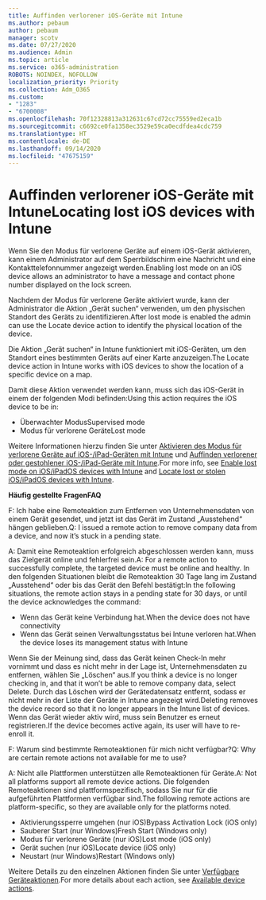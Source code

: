 ```yaml
---
title: Auffinden verlorener iOS-Geräte mit Intune
ms.author: pebaum
author: pebaum
manager: scotv
ms.date: 07/27/2020
ms.audience: Admin
ms.topic: article
ms.service: o365-administration
ROBOTS: NOINDEX, NOFOLLOW
localization_priority: Priority
ms.collection: Adm_O365
ms.custom:
- "1283"
- "6700008"
ms.openlocfilehash: 70f12328813a312631c67cd72cc75559ed2eca1b
ms.sourcegitcommit: c6692ce0fa1358ec3529e59ca0ecdfdea4cdc759
ms.translationtype: HT
ms.contentlocale: de-DE
ms.lasthandoff: 09/14/2020
ms.locfileid: "47675159"
---
```

# <a name="locating-lost-ios-devices-with-intune"></a><span data-ttu-id="c4717-102">Auffinden verlorener iOS-Geräte mit Intune</span><span class="sxs-lookup"><span data-stu-id="c4717-102">Locating lost iOS devices with Intune</span></span>

<span data-ttu-id="c4717-103">Wenn Sie den Modus für verlorene Geräte auf einem iOS-Gerät aktivieren, kann einem Administrator auf dem Sperrbildschirm eine Nachricht und eine Kontakttelefonnummer angezeigt werden.</span><span class="sxs-lookup"><span data-stu-id="c4717-103">Enabling lost mode on an iOS device allows an administrator to have a message and contact phone number displayed on the lock screen.</span></span>

<span data-ttu-id="c4717-104">Nachdem der Modus für verlorene Geräte aktiviert wurde, kann der Administrator die Aktion „Gerät suchen“ verwenden, um den physischen Standort des Geräts zu identifizieren.</span><span class="sxs-lookup"><span data-stu-id="c4717-104">After lost mode is enabled the admin can use the Locate device action to identify the physical location of the device.</span></span>

<span data-ttu-id="c4717-105">Die Aktion „Gerät suchen“ in Intune funktioniert mit iOS-Geräten, um den Standort eines bestimmten Geräts auf einer Karte anzuzeigen.</span><span class="sxs-lookup"><span data-stu-id="c4717-105">The Locate device action in Intune works with iOS devices to show the location of a specific device on a map.</span></span>

<span data-ttu-id="c4717-106">Damit diese Aktion verwendet werden kann, muss sich das iOS-Gerät in einem der folgenden Modi befinden:</span><span class="sxs-lookup"><span data-stu-id="c4717-106">Using this action requires the iOS device to be in:</span></span>

- <span data-ttu-id="c4717-107">Überwachter Modus</span><span class="sxs-lookup"><span data-stu-id="c4717-107">Supervised mode</span></span>
- <span data-ttu-id="c4717-108">Modus für verlorene Geräte</span><span class="sxs-lookup"><span data-stu-id="c4717-108">Lost mode</span></span>

<span data-ttu-id="c4717-109">Weitere Informationen hierzu finden Sie unter [Aktivieren des Modus für verlorene Geräte auf iOS-/iPad-Geräten mit Intune](https://docs.microsoft.com/intune/device-lost-mode) und [Auffinden verlorener oder gestohlener iOS-/iPad-Geräte mit Intune](https://docs.microsoft.com/intune/device-locate).</span><span class="sxs-lookup"><span data-stu-id="c4717-109">For more info, see [Enable lost mode on iOS/iPadOS devices with Intune](https://docs.microsoft.com/intune/device-lost-mode) and [Locate lost or stolen iOS/iPadOS devices with Intune](https://docs.microsoft.com/intune/device-locate).</span></span>

<span data-ttu-id="c4717-110">**Häufig gestellte Fragen**</span><span class="sxs-lookup"><span data-stu-id="c4717-110">**FAQ**</span></span>

<span data-ttu-id="c4717-111">F: Ich habe eine Remoteaktion zum Entfernen von Unternehmensdaten von einem Gerät gesendet, und jetzt ist das Gerät im Zustand „Ausstehend“ hängen geblieben.</span><span class="sxs-lookup"><span data-stu-id="c4717-111">Q: I issued a remote action to remove company data from a device, and now it’s stuck in a pending state.</span></span>

<span data-ttu-id="c4717-112">A: Damit eine Remoteaktion erfolgreich abgeschlossen werden kann, muss das Zielgerät online und fehlerfrei sein.</span><span class="sxs-lookup"><span data-stu-id="c4717-112">A: For a remote action to successfully complete, the targeted device must be online and healthy.</span></span> <span data-ttu-id="c4717-113">In den folgenden Situationen bleibt die Remoteaktion 30 Tage lang im Zustand „Ausstehend“ oder bis das Gerät den Befehl bestätigt:</span><span class="sxs-lookup"><span data-stu-id="c4717-113">In the following situations, the remote action stays in a pending state for 30 days, or until the device acknowledges the command:</span></span>

- <span data-ttu-id="c4717-114">Wenn das Gerät keine Verbindung hat.</span><span class="sxs-lookup"><span data-stu-id="c4717-114">When the device does not have connectivity</span></span>
- <span data-ttu-id="c4717-115">Wenn das Gerät seinen Verwaltungsstatus bei Intune verloren hat.</span><span class="sxs-lookup"><span data-stu-id="c4717-115">When the device loses its management status with Intune</span></span>

<span data-ttu-id="c4717-116">Wenn Sie der Meinung sind, dass das Gerät keinen Check-In mehr vornimmt und dass es nicht mehr in der Lage ist, Unternehmensdaten zu entfernen, wählen Sie „Löschen“ aus.</span><span class="sxs-lookup"><span data-stu-id="c4717-116">If you think a device is no longer checking in, and that it won’t be able to remove company data, select Delete.</span></span> <span data-ttu-id="c4717-117">Durch das Löschen wird der Gerätedatensatz entfernt, sodass er nicht mehr in der Liste der Geräte in Intune angezeigt wird.</span><span class="sxs-lookup"><span data-stu-id="c4717-117">Deleting removes the device record so that it no longer appears in the Intune list of devices.</span></span> <span data-ttu-id="c4717-118">Wenn das Gerät wieder aktiv wird, muss sein Benutzer es erneut registrieren.</span><span class="sxs-lookup"><span data-stu-id="c4717-118">If the device becomes active again, its user will have to re-enroll it.</span></span>

<span data-ttu-id="c4717-119">F: Warum sind bestimmte Remoteaktionen für mich nicht verfügbar?</span><span class="sxs-lookup"><span data-stu-id="c4717-119">Q: Why are certain remote actions not available for me to use?</span></span>

<span data-ttu-id="c4717-120">A: Nicht alle Plattformen unterstützen alle Remoteaktionen für Geräte.</span><span class="sxs-lookup"><span data-stu-id="c4717-120">A: Not all platforms support all remote device actions.</span></span> <span data-ttu-id="c4717-121">Die folgenden Remoteaktionen sind plattformspezifisch, sodass Sie nur für die aufgeführten Plattformen verfügbar sind.</span><span class="sxs-lookup"><span data-stu-id="c4717-121">The following remote actions are platform-specific, so they are available only for the platforms noted.</span></span>

- <span data-ttu-id="c4717-122">Aktivierungssperre umgehen (nur iOS)</span><span class="sxs-lookup"><span data-stu-id="c4717-122">Bypass Activation Lock (iOS only)</span></span>
- <span data-ttu-id="c4717-123">Sauberer Start (nur Windows)</span><span class="sxs-lookup"><span data-stu-id="c4717-123">Fresh Start (Windows only)</span></span>
- <span data-ttu-id="c4717-124">Modus für verlorene Geräte (nur iOS)</span><span class="sxs-lookup"><span data-stu-id="c4717-124">Lost mode (iOS only)</span></span>
- <span data-ttu-id="c4717-125">Gerät suchen (nur iOS)</span><span class="sxs-lookup"><span data-stu-id="c4717-125">Locate device (iOS only)</span></span>
- <span data-ttu-id="c4717-126">Neustart (nur Windows)</span><span class="sxs-lookup"><span data-stu-id="c4717-126">Restart (Windows only)</span></span>

<span data-ttu-id="c4717-127">Weitere Details zu den einzelnen Aktionen finden Sie unter [Verfügbare Geräteaktionen](https://docs.microsoft.com/intune/device-management#available-device-actions).</span><span class="sxs-lookup"><span data-stu-id="c4717-127">For more details about each action, see [Available device actions](https://docs.microsoft.com/intune/device-management#available-device-actions).</span></span>